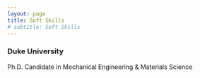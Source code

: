 ```yaml
---
layout: page
title: Soft Skills
# subtitle: Soft Skills
---
```



### Duke University

Ph.D. Candidate in Mechanical Engineering & Materials Science

